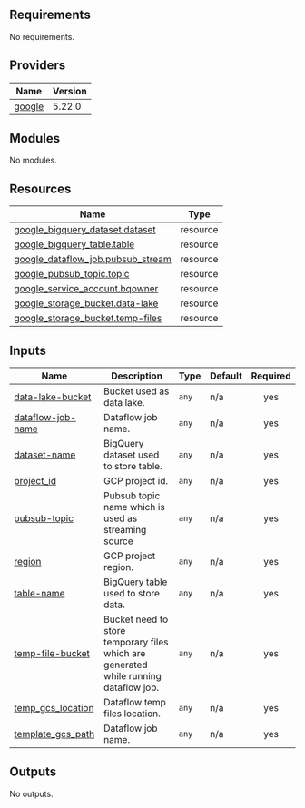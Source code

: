 ## Requirements

No requirements.

## Providers

| Name | Version |
|------|---------|
| <a name="provider_google"></a> [google](#provider\_google) | 5.22.0 |

## Modules

No modules.

## Resources

| Name | Type |
|------|------|
| [google_bigquery_dataset.dataset](https://registry.terraform.io/providers/hashicorp/google/latest/docs/resources/bigquery_dataset) | resource |
| [google_bigquery_table.table](https://registry.terraform.io/providers/hashicorp/google/latest/docs/resources/bigquery_table) | resource |
| [google_dataflow_job.pubsub_stream](https://registry.terraform.io/providers/hashicorp/google/latest/docs/resources/dataflow_job) | resource |
| [google_pubsub_topic.topic](https://registry.terraform.io/providers/hashicorp/google/latest/docs/resources/pubsub_topic) | resource |
| [google_service_account.bqowner](https://registry.terraform.io/providers/hashicorp/google/latest/docs/resources/service_account) | resource |
| [google_storage_bucket.data-lake](https://registry.terraform.io/providers/hashicorp/google/latest/docs/resources/storage_bucket) | resource |
| [google_storage_bucket.temp-files](https://registry.terraform.io/providers/hashicorp/google/latest/docs/resources/storage_bucket) | resource |

## Inputs

| Name | Description | Type | Default | Required |
|------|-------------|------|---------|:--------:|
| <a name="input_data-lake-bucket"></a> [data-lake-bucket](#input\_data-lake-bucket) | Bucket used as data lake. | `any` | n/a | yes |
| <a name="input_dataflow-job-name"></a> [dataflow-job-name](#input\_dataflow-job-name) | Dataflow job name. | `any` | n/a | yes |
| <a name="input_dataset-name"></a> [dataset-name](#input\_dataset-name) | BigQuery dataset used to store table. | `any` | n/a | yes |
| <a name="input_project_id"></a> [project\_id](#input\_project\_id) | GCP project id. | `any` | n/a | yes |
| <a name="input_pubsub-topic"></a> [pubsub-topic](#input\_pubsub-topic) | Pubsub topic name which is used as streaming source | `any` | n/a | yes |
| <a name="input_region"></a> [region](#input\_region) | GCP project region. | `any` | n/a | yes |
| <a name="input_table-name"></a> [table-name](#input\_table-name) | BigQuery table used to store data. | `any` | n/a | yes |
| <a name="input_temp-file-bucket"></a> [temp-file-bucket](#input\_temp-file-bucket) | Bucket need to store temporary files which are generated while running dataflow job. | `any` | n/a | yes |
| <a name="input_temp_gcs_location"></a> [temp\_gcs\_location](#input\_temp\_gcs\_location) | Dataflow temp files location. | `any` | n/a | yes |
| <a name="input_template_gcs_path"></a> [template\_gcs\_path](#input\_template\_gcs\_path) | Dataflow job name. | `any` | n/a | yes |

## Outputs

No outputs.
